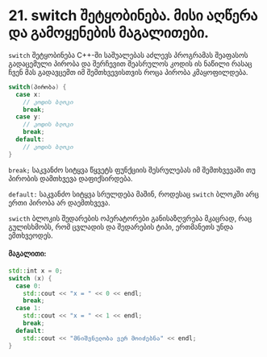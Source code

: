# 21. switch შეტყობინება. მისი აღწერა და გამოყენების მაგალითები.

`switch` შეტყობინება C++-ში საშუალებას აძლევს პროგრამას შეაფასოს გადაცემული პირობა და შერჩევით შეასრულოს კოდის ის ნაწილი რასაც ჩვენ მას გადავცემთ იმ შემთხვევისთვის როცა პირობა კმაყოფილდება. 

```cpp
switch(პირობა) {
  case x:
    // კოდის ბლოკი
    break;
  case y:
    // კოდის ბლოკი
    break;
  default:
    // კოდის ბლოკი
}
```
`break;`  საკვანძო სიტყვა წყვეტს ფუნქციის შესრულებას იმ შემთხვევაში თუ პირობის დამთხვევა დაფიქსირდება.

`default:`  საკვანძო სიტყვა სრულდება მაშინ, როდესაც  `switch`  ბლოკში არც ერთი პირობა არ დაემთხვევა.

`swicth`  ბლოკის შედარების ოპერატორები განისაზღვრება მკაცრად, რაც გულისხმობს, რომ ცვლადის და შედარების ტიპი, ერთმანეთს უნდა ემთხვეოდეს.

#### მაგალითი:

```c++
std::int x = 0;
switch (x) {
  case 0:
    std::cout << "x = " << 0 << endl;    
    break;
  case 1:
    std::cout << "x = " << 1 << endl;
    break;
  default:
    std::cout << "მნიშვნელობა ვერ მოიძებნა" << endl;
} 
```

